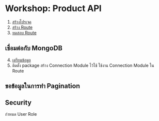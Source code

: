 
# Workshop: Product API

1. [สร้างโปรเจค](create-setup-project.md) 
2. [สร้าง Route](create-route.md) 
3. [ทดสอบ Route](test-route.md) 

## เชื่อมต่อกับ MongoDB

4. [เตรียมข้อมูล](prepare-data.md) 
5. ติดตั้ง package 
สร้าง Connection Module ไว้ใช้
ใช้งาน Connection Module ใน Route 

## ขอข้อมูลในการทำ Pagination 



## Security

กำหนด User Role
